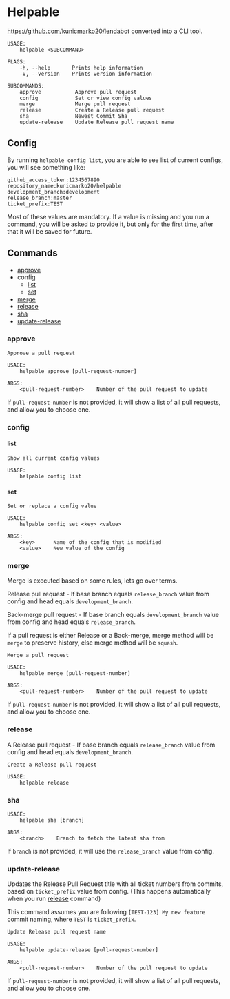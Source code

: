 Helpable
========

https://github.com/kunicmarko20/lendabot converted into a CLI tool.


```
USAGE:
    helpable <SUBCOMMAND>

FLAGS:
    -h, --help       Prints help information
    -V, --version    Prints version information

SUBCOMMANDS:
    approve           Approve pull request
    config            Set or view config values
    merge             Merge pull request
    release           Create a Release pull request
    sha               Newest Commit Sha
    update-release    Update Release pull request name
```

## Config

By running `helpable config list`, you are able to see list of current configs,
you will see something like:

```
github_access_token:1234567890
repository_name:kunicmarko20/helpable
development_branch:development
release_branch:master
ticket_prefix:TEST
```

Most of these values are mandatory. If a value is missing and you run a command,
you will be asked to provide it, but only for the first time, after that it will
be saved for future.

## Commands

* [approve](#approve)
* config
    * [list](#list)
    * [set](#set)
* [merge](#merge)
* [release](#release)
* [sha](#sha)
* [update-release](#update-release)


### approve
```
Approve a pull request

USAGE:
    helpable approve [pull-request-number]

ARGS:
    <pull-request-number>    Number of the pull request to update
```

If `pull-request-number` is not provided, it will show a list of all pull requests,
and allow you to choose one.

### config

#### list

```
Show all current config values

USAGE:
    helpable config list
```

#### set

```
Set or replace a config value

USAGE:
    helpable config set <key> <value>

ARGS:
    <key>      Name of the config that is modified
    <value>    New value of the config
```

### merge

Merge is executed based on some rules, lets go over terms.

Release pull request - If base branch equals `release_branch` value from config and
head equals `development_branch`.

Back-merge pull request - If base branch equals `development_branch` value from config and
head equals `release_branch`.

If a pull request is either Release or a Back-merge, merge method will be `merge` to preserve
history, else merge method will be `squash`.

```
Merge a pull request

USAGE:
    helpable merge [pull-request-number]

ARGS:
    <pull-request-number>    Number of the pull request to update
```

If `pull-request-number` is not provided, it will show a list of all pull requests,
and allow you to choose one.

### release

A Release pull request - If base branch equals `release_branch` value from config and
head equals `development_branch`.

```
Create a Release pull request

USAGE:
    helpable release
```
### sha

```
USAGE:
    helpable sha [branch]

ARGS:
    <branch>    Branch to fetch the latest sha from
```

If `branch` is not provided, it will use the `release_branch` value from config.

### update-release

Updates the Release Pull Request title with all ticket numbers from commits,
based on `ticket_prefix` value from config. (This happens automatically when you run [release](#release) command)

This command assumes you are following `[TEST-123] My new feature` commit naming, where `TEST`
is `ticket_prefix`.

```
Update Release pull request name

USAGE:
    helpable update-release [pull-request-number]

ARGS:
    <pull-request-number>    Number of the pull request to update
```

If `pull-request-number` is not provided, it will show a list of all pull requests,
and allow you to choose one.

